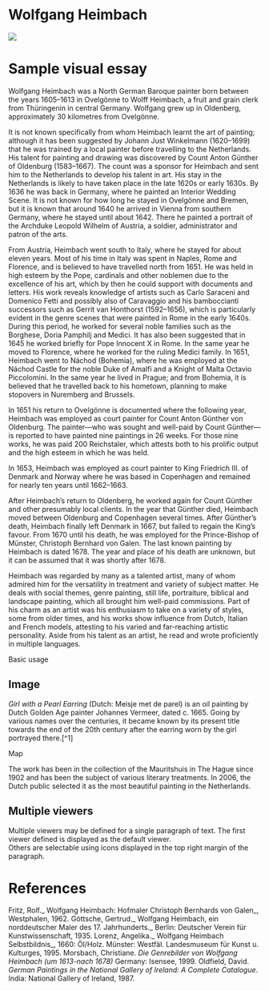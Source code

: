 # Wolfgang Heimbach

<a href="https://juncture-digital.org"><img src="https://juncture-digital.org/images/ve-button.png"></a>

<param ve-config 
       title="Wolfgang Heimbach"
       author="JSTOR Labs team"
       banner="https://upload.wikimedia.org/wikipedia/commons/6/65/Wolfgang_Heimbach%2C_self-portrait.jpg">

<!-- Entities discussed throughout the essay are typically defined before the essay text and
     are thus available in all text.  Entity identifiers (QIDs) can be found in either
     Wikipedia or Wikidata (https://www.wikidata.org)> -->
<param ve-entity eid="Q113411"> <!-- Wolfgang Heimbach -->
<param ve-entity eid="Q652356"> <!-- Ovelgönne -->
<param ve-entity eid="Q157812"> <!-- King Friedrich III. of Denmark  -->
<param ve-entity eid="Q591823"> <!-- Náchod -->

# Sample visual essay

Wolfgang Heimbach was a North German Baroque painter born between the years 1605–1613 in Ovelgönne to Wolff Heimbach, a fruit and grain clerk from Thüringenin in central Germany. Wolfgang grew up in Oldenberg, approximately 30 kilometres from Ovelgönne.

It is not known specifically from whom Heimbach learnt the art of painting; although it has been suggested by Johann Just Winkelmann (1620–1699) that he was trained by a local painter before travelling to the Netherlands. His talent for painting and drawing was discovered by Count Anton Günther of Oldenburg (1583–1667). The count was a sponsor for Heimbach and sent him to the Netherlands to develop his talent in art. His stay in the Netherlands is likely to have taken place in the late 1620s or early 1630s. By 1636 he was back in Germany, where he painted an Interior Wedding Scene. It is not known for how long he stayed in Ovelgönne and Bremen, but it is known that around 1640 he arrived in Vienna from southern Germany, where he stayed until about 1642. There he painted a portrait of the Archduke Leopold Wilhelm of Austria, a soldier, administrator and patron of the arts.

From Austria, Heimbach went south to Italy, where he stayed for about eleven years. Most of his time in Italy was spent in Naples, Rome and Florence, and is believed to have travelled north from 1651. He was held in high esteem by the Pope, cardinals and other noblemen due to the excellence of his art, which by then he could support with documents and letters. His work reveals knowledge of artists such as Carlo Saraceni and Domenico Fetti and possibly also of Caravaggio and his bamboccianti successors such as Gerrit van Honthorst (1592–1656), which is particularly evident in the genre scenes that were painted in Rome in the early 1640s. During this period, he worked for several noble families such as the Borghese, Doria Pamphilj and Medici. It has also been suggested that in 1645 he worked briefly for Pope Innocent X in Rome. In the same year he moved to Florence, where he worked for the ruling Medici family. In 1651, Heimbach went to Náchod (Bohemia), where he was employed at the Náchod Castle for the noble Duke of Amalfi and a Knight of Malta Octavio Piccolomini. In the same year he lived in Prague; and from Bohemia, it is believed that he travelled back to his hometown, planning to make stopovers in Nuremberg and Brussels.

In 1651 his return to Ovelgönne is documented where the following year, Heimbach was employed as court painter for Count Anton Günther von Oldenburg. The painter—who was sought and well-paid by Count Günther—is reported to have painted nine paintings in 26 weeks. For those nine works, he was paid 200 Reichstaler, which attests both to his prolific output and the high esteem in which he was held.
 
In 1653, Heimbach was employed as court painter to King Friedrich III. of Denmark and Norway where he was based in Copenhagen and remained for nearly ten years until 1662–1663.

After Heimbach’s return to Oldenberg, he worked again for Count Günther and other presumably local clients. In the year that Günther died, Heimbach moved between Oldenburg and Copenhagen several times. After Günther’s death, Heimbach finally left Denmark in 1667, but failed to regain the King’s favour. From 1670 until his death, he was employed for the Prince-Bishop of Münster, Christoph Bernhard von Galen. The last known painting by Heimbach is dated 1678. The year and place of his death are unknown, but it can be assumed that it was shortly after 1678.
 
Heimbach was regarded by many as a talented artist, many of whom admired him for the versatility in treatment and variety of subject matter. He deals with social themes, genre painting, still life, portraiture, biblical and landscape painting, which all brought him well-paid commissions. Part of his charm as an artist was his enthusiasm to take on a variety of styles, some from older times, and his works show influence from Dutch, Italian and French models, attesting to his varied and far-reaching artistic personality. Aside from his talent as an artist, he read and wrote proficiently in multiple languages.


<param ve-image 
       manifest="https://upload.wikimedia.org/wikipedia/commons/6/65/Wolfgang_Heimbach%2C_self-portrait.jpg>

# Basic usage

## Image

_Girl with a Pearl Earring_ (Dutch: Meisje met de parel) is an oil painting by Dutch Golden Age painter Johannes Vermeer, 
dated c. 1665. Going by various names over the centuries, it became known by its present title towards the end of the 
20th century after the earring worn by the girl portrayed there.[^1]
<param ve-image 
       label="Girl with a Pearl Earring" 
       description="painting by Johannes Vermeer" 
       license="public domain" 
       url="https://upload.wikimedia.org/wikipedia/commons/6/65/Wolfgang_Heimbach%2C_self-portrait.jpg>

## Map

The work has been in the collection of the Mauritshuis in The Hague since 1902 and has been the subject of various 
literary treatments. In 2006, the Dutch public selected it as the most beautiful painting in the Netherlands.
<param ve-map center="Q36600" zoom="11" prefer-geojson>

## Multiple viewers

Multiple viewers may be defined for a single paragraph of text.  The first viewer defined is displayed as the default viewer.  
Others are selectable using icons displayed in the top right margin of the paragraph.
<param ve-image 
       manifest="https://iiif.juncture-digital.org/manifest/6dd738aed85597cac540ad31dd5818e86ef7f2918c7b43a9eb3123d5538e6e4c">
<param ve-map center="Q36600" zoom="11">

# References

Fritz, Rolf._ Wolfgang Heimbach: Hofmaler Christoph Bernhards von Galen_, Westphalen, 1962.
Göttsche, Gertrud._ Wolfgang Heimbach, ein norddeutscher Maler des 17. Jahrhunderts._ Berlin: Deutscher Verein für Kunstwissenschaft, 1935.
Lorenz, Angelika._ Wolfgang Heimbach Selbstbildnis_, 1660: Öl/Holz. Münster: Westfäl. Landesmuseum für Kunst u. Kulturges, 1995.
Morsbach, Christiane. _Die Genrebilder von Wolfgang Heimbach (um 1613-nach 1678)_ Germany: Isensee, 1999.
Oldfield, David. _German Paintings in the National Gallery of Ireland: A Complete Catalogue_. India: National Gallery of Ireland, 1987.

